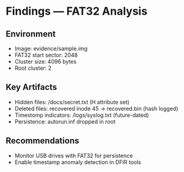 # Findings — FAT32 Analysis

## Environment
- Image: evidence/sample.img
- FAT32 start sector: 2048
- Cluster size: 4096 bytes
- Root cluster: 2

## Key Artifacts
- Hidden files: /docs/secret.txt (H attribute set)
- Deleted files: recovered inode 45 → recovered.bin (hash logged)
- Timestomp indicators: /logs/syslog.txt (future-dated)
- Persistence: autorun.inf dropped in root

## Recommendations
- Monitor USB drives with FAT32 for persistence
- Enable timestamp anomaly detection in DFIR tools
